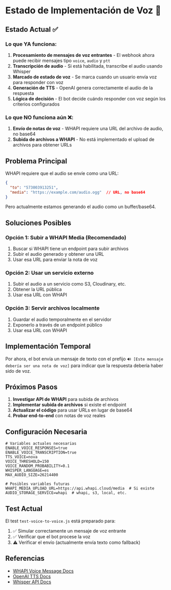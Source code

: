 # Estado de Implementación de Voz 🎤

## Estado Actual ✅

### Lo que YA funciona:
1. **Procesamiento de mensajes de voz entrantes** - El webhook ahora puede recibir mensajes tipo `voice`, `audio` y `ptt`
2. **Transcripción de audio** - Si está habilitada, transcribe el audio usando Whisper
3. **Marcado de estado de voz** - Se marca cuando un usuario envía voz para responder con voz
4. **Generación de TTS** - OpenAI genera correctamente el audio de la respuesta
5. **Lógica de decisión** - El bot decide cuándo responder con voz según los criterios configurados

### Lo que NO funciona aún ❌:
1. **Envío de notas de voz** - WHAPI requiere una URL del archivo de audio, no base64
2. **Subida de archivos a WHAPI** - No está implementado el upload de archivos para obtener URLs

## Problema Principal

WHAPI requiere que el audio se envíe como una URL:
```json
{
  "to": "573003913251",
  "media": "https://example.com/audio.ogg"  // URL, no base64
}
```

Pero actualmente estamos generando el audio como un buffer/base64.

## Soluciones Posibles

### Opción 1: Subir a WHAPI Media (Recomendado)
1. Buscar si WHAPI tiene un endpoint para subir archivos
2. Subir el audio generado y obtener una URL
3. Usar esa URL para enviar la nota de voz

### Opción 2: Usar un servicio externo
1. Subir el audio a un servicio como S3, Cloudinary, etc.
2. Obtener la URL pública
3. Usar esa URL con WHAPI

### Opción 3: Servir archivos localmente
1. Guardar el audio temporalmente en el servidor
2. Exponerlo a través de un endpoint público
3. Usar esa URL con WHAPI

## Implementación Temporal

Por ahora, el bot envía un mensaje de texto con el prefijo `🔊 [Este mensaje debería ser una nota de voz]` para indicar que la respuesta debería haber sido de voz.

## Próximos Pasos

1. **Investigar API de WHAPI** para subida de archivos
2. **Implementar subida de archivos** si existe el endpoint
3. **Actualizar el código** para usar URLs en lugar de base64
4. **Probar end-to-end** con notas de voz reales

## Configuración Necesaria

```env
# Variables actuales necesarias
ENABLE_VOICE_RESPONSES=true
ENABLE_VOICE_TRANSCRIPTION=true
TTS_VOICE=nova
VOICE_THRESHOLD=150
VOICE_RANDOM_PROBABILITY=0.1
WHISPER_LANGUAGE=es
MAX_AUDIO_SIZE=26214400

# Posibles variables futuras
WHAPI_MEDIA_UPLOAD_URL=https://api.whapi.cloud/media  # Si existe
AUDIO_STORAGE_SERVICE=whapi  # whapi, s3, local, etc.
```

## Test Actual

El test `test-voice-to-voice.js` está preparado para:
1. ✅ Simular correctamente un mensaje de voz entrante
2. ✅ Verificar que el bot procese la voz
3. ⚠️ Verificar el envío (actualmente envía texto como fallback)

## Referencias

- [WHAPI Voice Message Docs](https://whapi.readme.io/reference/post_messages-voice)
- [OpenAI TTS Docs](https://platform.openai.com/docs/guides/text-to-speech)
- [Whisper API Docs](https://platform.openai.com/docs/guides/speech-to-text)